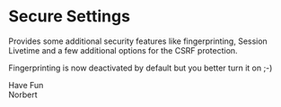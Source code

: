 Secure Settings
========================== 

Provides some additional security features like fingerprinting, Session Livetime  and a few additional options for the CSRF protection.  

Fingerprinting is now deactivated by default but you better turn it on ;-) 

Have Fun  
Norbert
